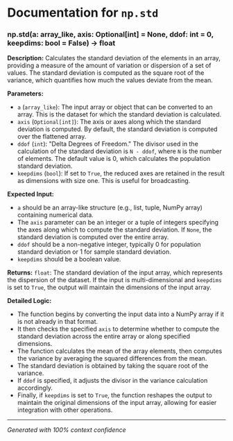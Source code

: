 # Documentation for `np.std`

### np.std(a: array_like, axis: Optional[int] = None, ddof: int = 0, keepdims: bool = False) -> float

**Description:**
Calculates the standard deviation of the elements in an array, providing a measure of the amount of variation or dispersion of a set of values. The standard deviation is computed as the square root of the variance, which quantifies how much the values deviate from the mean.

**Parameters:**
- `a` (`array_like`): The input array or object that can be converted to an array. This is the dataset for which the standard deviation is calculated.
- `axis` (`Optional[int]`): The axis or axes along which the standard deviation is computed. By default, the standard deviation is computed over the flattened array.
- `ddof` (`int`): "Delta Degrees of Freedom." The divisor used in the calculation of the standard deviation is `N - ddof`, where `N` is the number of elements. The default value is 0, which calculates the population standard deviation.
- `keepdims` (`bool`): If set to `True`, the reduced axes are retained in the result as dimensions with size one. This is useful for broadcasting.

**Expected Input:**
- `a` should be an array-like structure (e.g., list, tuple, NumPy array) containing numerical data.
- The `axis` parameter can be an integer or a tuple of integers specifying the axes along which to compute the standard deviation. If `None`, the standard deviation is computed over the entire array.
- `ddof` should be a non-negative integer, typically 0 for population standard deviation or 1 for sample standard deviation.
- `keepdims` should be a boolean value.

**Returns:**
`float`: The standard deviation of the input array, which represents the dispersion of the dataset. If the input is multi-dimensional and `keepdims` is set to `True`, the output will maintain the dimensions of the input array.

**Detailed Logic:**
- The function begins by converting the input data into a NumPy array if it is not already in that format.
- It then checks the specified `axis` to determine whether to compute the standard deviation across the entire array or along specified dimensions.
- The function calculates the mean of the array elements, then computes the variance by averaging the squared differences from the mean.
- The standard deviation is obtained by taking the square root of the variance.
- If `ddof` is specified, it adjusts the divisor in the variance calculation accordingly.
- Finally, if `keepdims` is set to `True`, the function reshapes the output to maintain the original dimensions of the input array, allowing for easier integration with other operations.

---
*Generated with 100% context confidence*
